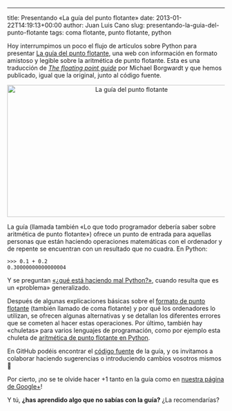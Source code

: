 ---
title: Presentando «La guía del punto flotante»
date: 2013-01-22T14:19:13+00:00
author: Juan Luis Cano
slug: presentando-la-guia-del-punto-flotante
tags: coma flotante, punto flotante, python

Hoy interrumpimos un poco el flujo de artículos sobre Python para presentar [La guía del punto flotante](http://puntoflotante.org/ "La guía del punto flotante"), una web con información en formato amistoso y legible sobre la aritmética de punto flotante. Esta es una traducción de [_The floating point guide_](http://floating-point-gui.de/) por Michael Borgwardt y que hemos publicado, igual que la original, junto al código fuente.

<p style="text-align:center;">
  <a href="http://puntoflotante.org/"><img class="aligncenter  wp-image-1528" alt="La guía del punto flotante" src="http://pybonacci.org/wp-content/uploads/2013/01/2013-01-22-131209_1366x768_scrot.png?w=700" width="560" height="306" srcset="https://pybonacci.org/wp-content/uploads/2013/01/2013-01-22-131209_1366x768_scrot.png 1346w, https://pybonacci.org/wp-content/uploads/2013/01/2013-01-22-131209_1366x768_scrot-300x164.png 300w, https://pybonacci.org/wp-content/uploads/2013/01/2013-01-22-131209_1366x768_scrot-1024x560.png 1024w, https://pybonacci.org/wp-content/uploads/2013/01/2013-01-22-131209_1366x768_scrot-1200x657.png 1200w" sizes="(max-width: 560px) 100vw, 560px" /></a>
</p>

La guía (llamada también «Lo que todo programador debería saber sobre aritmética de punto flotante») ofrece un punto de entrada para aquellas personas que están haciendo operaciones matemáticas con el ordenador y de repente se encuentran con un resultado que no cuadra. En Python:

<pre><code class="language-python">&gt;&gt;&gt; 0.1 + 0.2
0.30000000000000004</code></pre>

Y se preguntan [«¿qué está haciendo mal Python?»](https://twitter.com/pOverlord/status/281374749110710272), cuando resulta que es un «problema» generalizado.

Después de algunas explicaciones básicas sobre el [formato de punto flotante](http://puntoflotante.org/formats/fp/) (también llamado de coma flotante) y por qué los ordenadores lo utilizan, se ofrecen algunas alternativas y se detallan los diferentes errores que se cometen al hacer estas operaciones. Por último, también hay «chuletas» para varios lenguajes de programación, como por ejemplo esta chuleta de [aritmética de punto flotante en Python](http://puntoflotante.org/languages/python/).

En GitHub podéis encontrar el [código fuente](https://github.com/Pybonacci/puntoflotante.org) de la guía, y os invitamos a colaborar haciendo sugerencias o introduciendo cambios vosotros mismos 🙂

Por cierto, ¡no se te olvide hacer +1 tanto en la guía como en [nuestra página de Google+](https://plus.google.com/105361445330808607864/posts)!

Y tú, **¿has aprendido algo que no sabías con la guía?** ¿La recomendarías?